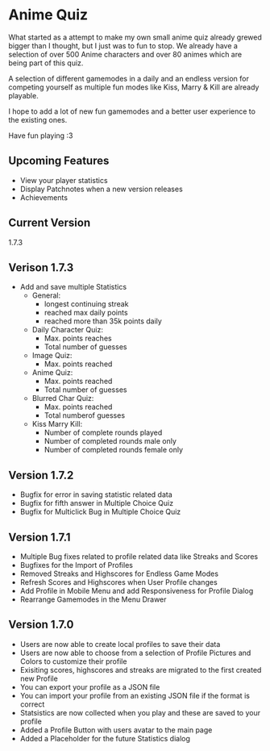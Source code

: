 # Anime Quiz

What started as a attempt to make my own small anime quiz already grewed bigger than I thought, but I just was to fun to stop.
We already have a selection of over 500 Anime characters and over 80 animes which are being part of this quiz.

A selection of different gamemodes in a daily and an endless version for competing yourself as multiple fun modes like Kiss, Marry & Kill are already playable.

I hope to add a lot of new fun gamemodes and a better user experience to the existing ones.

Have fun playing :3

## Upcoming Features

- View your player statistics
- Display Patchnotes when a new version releases
- Achievements

## Current Version

1.7.3

## Verison 1.7.3

- Add and save multiple Statistics
    - General:
        - longest continuing streak
        - reached max daily points
        - reached more than 35k points daily
    - Daily Character Quiz: 
        - Max. points reaches
        - Total number of guesses
    - Image Quiz:
        - Max. points reached
    - Anime Quiz:
        - Max. points reached
        - Total number of guesses
    - Blurred Char Quiz:
        - Max. points reached
        - Total numberof guesses
    - Kiss Marry Kill:
        - Number of complete rounds played
        - Number of completed rounds male only
        - Number of completed rounds female only

## Version 1.7.2

- Bugfix for error in saving statistic related data
- Bugfix for fifth answer in Multiple Choice Quiz
- Bugfix for Multiclick Bug in Multiple Choice Quiz

## Version 1.7.1

- Multiple Bug fixes related to profile related data like Streaks and Scores
- Bugfixes for the Import of Profiles
- Removed Streaks and Highscores for Endless Game Modes
- Refresh Scores and Highscores when User Profile changes
- Add Profile in Mobile Menu and add Responsiveness for Profile Dialog
- Rearrange Gamemodes in the Menu Drawer

## Version 1.7.0

- Users are now able to create local profiles to save their data
- Users are now able to choose from a selection of Profile Pictures and Colors to customize their profile
- Exisiting scores, highscores and streaks are migrated to the first created new Profile
- You can export your profile as a JSON file
- You can import your profile from an existing JSON file if the format is correct
- Statsistics are now collected when you play and these are saved to your profile
- Added a Profile Button with users avatar to the main page
- Added a Placeholder for the future Statistics dialog
